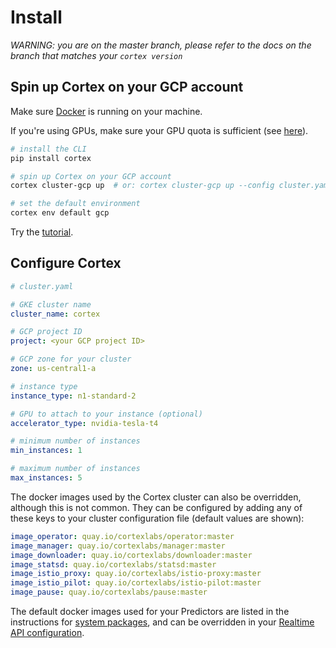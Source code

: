 # Install

_WARNING: you are on the master branch, please refer to the docs on the branch that matches your `cortex version`_

## Spin up Cortex on your GCP account

Make sure [Docker](https://docs.docker.com/install) is running on your machine.

If you're using GPUs, make sure your GPU quota is sufficient (see [here](https://cloud.google.com/compute/quotas)).

```bash
# install the CLI
pip install cortex

# spin up Cortex on your GCP account
cortex cluster-gcp up  # or: cortex cluster-gcp up --config cluster.yaml (see configuration options below)

# set the default environment
cortex env default gcp
```

<!-- CORTEX_VERSION_MINOR -->
Try the [tutorial](../../examples/pytorch/text-generator/README.md).

## Configure Cortex

<!-- CORTEX_VERSION_MINOR -->
```yaml
# cluster.yaml

# GKE cluster name
cluster_name: cortex

# GCP project ID
project: <your GCP project ID>

# GCP zone for your cluster
zone: us-central1-a

# instance type
instance_type: n1-standard-2

# GPU to attach to your instance (optional)
accelerator_type: nvidia-tesla-t4

# minimum number of instances
min_instances: 1

# maximum number of instances
max_instances: 5
```

The docker images used by the Cortex cluster can also be overridden, although this is not common. They can be configured by adding any of these keys to your cluster configuration file (default values are shown):

<!-- CORTEX_VERSION_BRANCH_STABLE -->
```yaml
image_operator: quay.io/cortexlabs/operator:master
image_manager: quay.io/cortexlabs/manager:master
image_downloader: quay.io/cortexlabs/downloader:master
image_statsd: quay.io/cortexlabs/statsd:master
image_istio_proxy: quay.io/cortexlabs/istio-proxy:master
image_istio_pilot: quay.io/cortexlabs/istio-pilot:master
image_pause: quay.io/cortexlabs/pause:master
```

The default docker images used for your Predictors are listed in the instructions for [system packages](../deployments/system-packages.md), and can be overridden in your [Realtime API configuration](../deployments/realtime-api/api-configuration.md).
